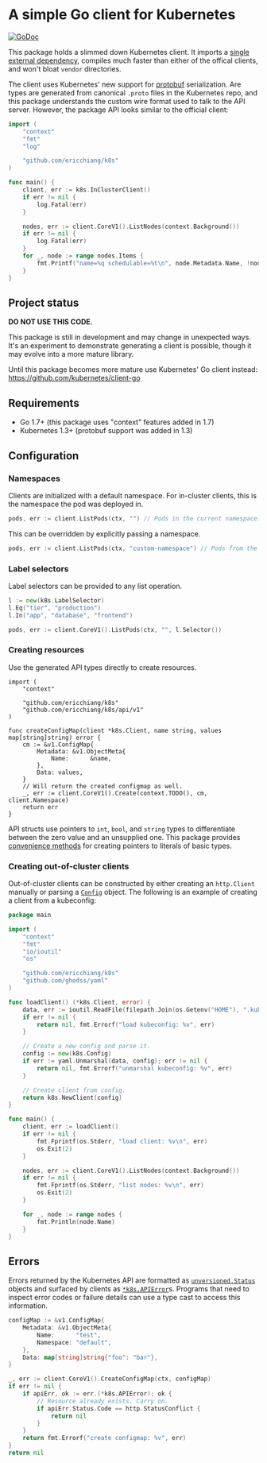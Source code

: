 # A simple Go client for Kubernetes

[![GoDoc](https://godoc.org/github.com/ericchiang/k8s?status.svg)](https://godoc.org/github.com/ericchiang/k8s)

This package holds a slimmed down Kubernetes client. It imports a [single external dependency][gogo-proto], compiles much faster than either of the offical clients, and won't bloat `vendor` directories.

The client uses Kubernetes' new support for [protobuf][protobuf] serialization. Are types are generated from canonical `.proto` files in the Kubernetes repo, and this package understands the custom wire format used to talk to the API server. However, the package API looks similar to the official client:

```go
import (
    "context"
    "fmt"
    "log"

    "github.com/ericchiang/k8s"
)

func main() {
    client, err := k8s.InClusterClient()
    if err != nil {
        log.Fatal(err)
    }

    nodes, err := client.CoreV1().ListNodes(context.Background())
    if err != nil {
        log.Fatal(err)
    }
    for _, node := range nodes.Items {
        fmt.Printf("name=%q schedulable=%t\n", node.Metadata.Name, !node.Spec.Unschedulable)
    }
}
```

## Project status

__DO NOT USE THIS CODE.__

This package is still in development and may change in unexpected ways. It's an experiment to demonstrate generating a client is possible, though it may evolve into a more mature library.

Until this package becomes more mature use Kubernetes' Go client instead: https://github.com/kubernetes/client-go

## Requirements

* Go 1.7+ (this package uses "context" features added in 1.7)
* Kubernetes 1.3+ (protobuf support was added in 1.3)

## Configuration

### Namespaces

Clients are initialized with a default namespace. For in-cluster clients, this is the namespace the pod was deployed in.

```go
pods, err := client.ListPods(ctx, "") // Pods in the current namespace.
```

This can be overridden by explicitly passing a namespace.

```go
pods, err := client.ListPods(ctx, "custom-namespace") // Pods from the "custom-namespace"
```

### Label selectors

Label selectors can be provided to any list operation.

```go
l := new(k8s.LabelSelector)
l.Eq("tier", "production")
l.In("app", "database", "frontend")

pods, err := client.CoreV1().ListPods(ctx, "", l.Selector())
```

### Creating resources

Use the generated API types directly to create resources.

```
import (
    "context"

    "github.com/ericchiang/k8s"
    "github.com/ericchiang/k8s/api/v1"
)

func createConfigMap(client *k8s.Client, name string, values map[string]string) error {
    cm := &v1.ConfigMap{
        Metadata: &v1.ObjectMeta{
            Name:      &name,
        },
        Data: values,
    }
    // Will return the created configmap as well.
    _, err := client.CoreV1().Create(context.TODO(), cm, client.Namespace)
    return err
}
```

API structs use pointers to `int`, `bool`, and `string` types to differentiate between the zero value and an unsupplied one. This package provides [convenience methods][string] for creating pointers to literals of basic types.

### Creating out-of-cluster clients

Out-of-cluster clients can be constructed by either creating an `http.Client` manually or parsing a [`Config`][config] object. The following is an example of creating a client from a kubeconfig:

```go
package main

import (
    "context"
    "fmt"
    "io/ioutil"
    "os"

    "github.com/ericchiang/k8s"
    "github.com/ghodss/yaml"
)

func loadClient() (*k8s.Client, error) {
    data, err := ioutil.ReadFile(filepath.Join(os.Getenv("HOME"), ".kube/config"))
    if err != nil {
        return nil, fmt.Errorf("load kubeconfig: %v", err)
    }

    // Create a new config and parse it.
    config := new(k8s.Config)
    if err := yaml.Unmarshal(data, config); err != nil {
        return nil, fmt.Errorf("unmarshal kubeconfig: %v", err)
    }

    // Create client from config.
    return k8s.NewClient(config)
}

func main() {
    client, err := loadClient()
    if err != nil {
        fmt.Fprintf(os.Stderr, "load client: %v\n", err)
        os.Exit(2)
    }

    nodes, err := client.CoreV1().ListNodes(context.Background())
    if err != nil {
        fmt.Fprintf(os.Stderr, "list nodes: %v\n", err)
        os.Exit(2)
    }

    for _, node := range nodes {
        fmt.Println(node.Name)
    }
}
```

## Errors

Errors returned by the Kubernetes API are formatted as [`unversioned.Status`][unversioned-status] objects and surfaced by clients as [`*k8s.APIError`][k8s-error]s. Programs that need to inspect error codes or failure details can use a type cast to access this information.

```go
configMap := &v1.ConfigMap{
    Metadata: &v1.ObjectMeta{
        Name:      "test",
        Namespace: "default",
    },
    Data: map[string]string{"foo": "bar"},
}

_, err := client.CoreV1().CreateConfigMap(ctx, configMap)
if err != nil {
    if apiErr, ok := err.(*k8s.APIError); ok {
        // Resource already exists. Carry on.
        if apiErr.Status.Code == http.StatusConflict {
            return nil
        }
    }
    return fmt.Errorf("create configmap: %v", err)
}
return nil
```

[gogo-proto]: https://godoc.org/github.com/gogo/protobuf/proto
[protobuf]: https://developers.google.com/protocol-buffers/
[unversioned-status]: https://godoc.org/github.com/ericchiang/k8s/api/unversioned#Status
[k8s-error]: https://godoc.org/github.com/ericchiang/k8s#APIError
[config]: https://godoc.org/github.com/ericchiang/k8s#Config
[string]: https://godoc.org/github.com/ericchiang/k8s#String
